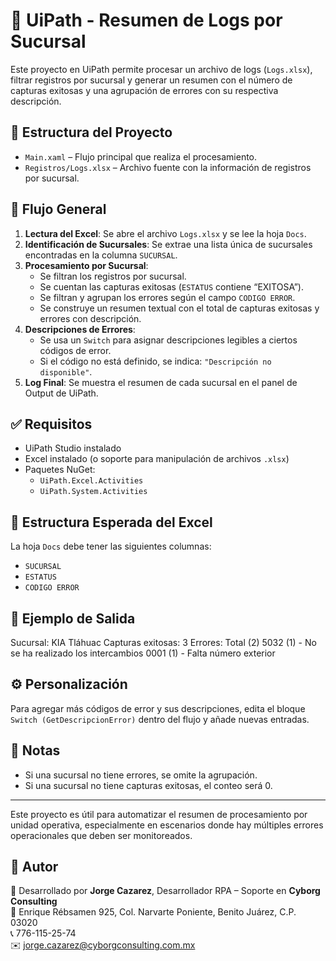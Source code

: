 # 🧾 UiPath - Resumen de Logs por Sucursal

Este proyecto en UiPath permite procesar un archivo de logs (`Logs.xlsx`), filtrar registros por sucursal y generar un resumen con el número de capturas exitosas y una agrupación de errores con su respectiva descripción.

## 📁 Estructura del Proyecto

- `Main.xaml` – Flujo principal que realiza el procesamiento.
- `Registros/Logs.xlsx` – Archivo fuente con la información de registros por sucursal.

## 🔄 Flujo General

1. **Lectura del Excel**: Se abre el archivo `Logs.xlsx` y se lee la hoja `Docs`.
2. **Identificación de Sucursales**: Se extrae una lista única de sucursales encontradas en la columna `SUCURSAL`.
3. **Procesamiento por Sucursal**:
   - Se filtran los registros por sucursal.
   - Se cuentan las capturas exitosas (`ESTATUS` contiene “EXITOSA”).
   - Se filtran y agrupan los errores según el campo `CODIGO ERROR`.
   - Se construye un resumen textual con el total de capturas exitosas y errores con descripción.
4. **Descripciones de Errores**:
   - Se usa un `Switch` para asignar descripciones legibles a ciertos códigos de error.
   - Si el código no está definido, se indica: `"Descripción no disponible"`.
5. **Log Final**: Se muestra el resumen de cada sucursal en el panel de Output de UiPath.

## ✅ Requisitos

- UiPath Studio instalado
- Excel instalado (o soporte para manipulación de archivos `.xlsx`)
- Paquetes NuGet:
  - `UiPath.Excel.Activities`
  - `UiPath.System.Activities`

## 📄 Estructura Esperada del Excel

La hoja `Docs` debe tener las siguientes columnas:
- `SUCURSAL`
- `ESTATUS`
- `CODIGO ERROR`

## 📝 Ejemplo de Salida
Sucursal: KIA Tláhuac
Capturas exitosas: 3
Errores: Total (2)
5032 (1) - No se ha realizado los intercambios
0001 (1) - Falta número exterior

## ⚙️ Personalización

Para agregar más códigos de error y sus descripciones, edita el bloque `Switch (GetDescripcionError)` dentro del flujo y añade nuevas entradas.

## 📌 Notas

- Si una sucursal no tiene errores, se omite la agrupación.
- Si una sucursal no tiene capturas exitosas, el conteo será 0.

---

Este proyecto es útil para automatizar el resumen de procesamiento por unidad operativa, especialmente en escenarios donde hay múltiples errores operacionales que deben ser monitoreados.

## 👤 Autor

📌 Desarrollado por **Jorge Cazarez**, Desarrollador RPA – Soporte en **Cyborg Consulting**  
📍 Enrique Rébsamen 925, Col. Narvarte Poniente, Benito Juárez, C.P. 03020  
📞 776-115-25-74  
✉️ jorge.cazarez@cyborgconsulting.com.mx
